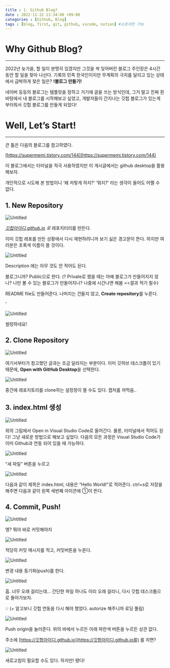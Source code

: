 ```yaml
---
title : 1. Github Blog?
date : 2022-11-22 21:34:00 +09:00
categories : [Github, Blog]
tags : [blog, first, git, github, vscode, notion] #소문자만 가능
---
```


# Why Github Blog?

---

2022년 늦가을, 할 일이 분명히 있겠지만 그것을 싹 잊어버린 블로그 주인장은 4시간 동안 할 일을 찾아 나선다. 기록의 민족 한국인이지만 무계획의 극치를 달리고 있는 상태에서 급박하게 찾은 일은? **!블로그 만들기!**

네이버 등등의 블로그는 템플릿을 정하고 거기에 글을 쓰는 방식인데, 그거 말고 진짜 흰 바탕에서 내 블로그를 시작해보고 싶었고, 개발자들이 간지나는 깃헙 블로그가 있는게 부러워서 깃헙 블로그를 만들게 되었다!

# Well, Let’s Start!

---

큰 틀은 다음의 블로그를 참고하였다.

[https://supermemi.tistory.com/144](https://supermemi.tistory.com/144)

이 블로그에서는 터미널을 적극 사용하였지만 이 게시글에서는 github desktop을 활용해보자.

개인적으로 시도해 본 방법이니 ‘왜 저렇게 하지?’ ‘뭐지?’ 라는 생각이 들어도 어쩔 수 없다.

## 1. New Repository

![Untitled](assets/2022-11-22-Github-Blog/Untitled.png)

*[깃헙아이디.github.io](http://깃헙아이디.github.io) 로* 레포지터리를 만든다.

이미 깃헙 레포를 만든 상황에서 다시 재현하려니까 보기 싫은 경고문이 뜬다. 하지만 여러분은 초록색 이름이 뜰 것이다.

![Untitled](assets/2022-11-22-Github-Blog\Untitled%201.png)

Description 에는 아무 것도 안 적어도 된다.

블로그니까? Public으로 한다. (? Private로 했을 때는 아예 블로그가 만들어지지 않나? 나만 볼 수 있는 블로그가 만들어지나? 나중에 시간나면 해봄 <<결과 적기 필수)

README file도 만들어준다. 나머지는 건들지 않고, **Create repository**를 누른다.

‘

![Untitled](assets/2022-11-22-Github-Blog/Untitled%202.png)

썰렁하네요!

## 2. Clone Repository

![Untitled](assets/2022-11-22-Github-Blog/Untitled%203.png)

여기서부터가 참고했던 글과는 조금 달라지는 부분이다. 이미 깃허브 데스크톱이 있기 때문에, **Open with GitHub Desktop**을 선택한다. 

![Untitled](assets/2022-11-22-Github-Blog/Untitled%204.png)

중간에 레포지토리를 clone하는 설정창이 뜰 수도 있다. 캡처를 까먹음..

## 3. index.html 생성

![Untitled](assets/2022-11-22-Github-Blog/Untitled%204.png)

위의 그림에서 Open in Visual Studio Code로 들어간다. 물론, 터미널에서 적어도 된다! 그냥 새로운 방법으로 해보고 싶었다. 다음의 모든 과정은 Visual Studio Code가 이미 Github과 연동 되어 있을 때 가능하다.

![Untitled](assets/2022-11-22-Github-Blog/Untitled%205.png)

“새 파일” 버튼을 누르고

![Untitled](assets/2022-11-22-Github-Blog/Untitled%206.png)

다음과 같이 제목은 index.html, 내용은 “Hello World!”로 적어준다. ctrl+s로 저장을 해주면 다음과 같이 왼쪽 세번째 아이콘에 ①이 뜬다.

## 4. Commit, Push!

![Untitled](assets/2022-11-22-Github-Blog/Untitled%207.png)

엥? 뭐야 바로 커밋해야지

![Untitled](assets/2022-11-22-Github-Blog/Untitled%208.png)

적당히 커밋 메시지를 적고, 커밋버튼을 누른다.

![Untitled](assets/2022-11-22-Github-Blog/Untitled%209.png)

변경 내용 동기화(push)를 한다. 

![Untitled](assets/2022-11-22-Github-Blog/Untitled%2010.png)

흠. 너무 오래 걸리는데… 간단한 파일 하나도 이리 오래 걸리니, 다시 깃헙 데스크톱으로 돌아가보자.

<aside>
💡 (+ 알고보니 깃헙 연동을 다시 해야 했었다. autorize 해주니까 로딩 풀림)

</aside>

![Untitled](assets/2022-11-22-Github-Blog/Untitled%2011.png)

Push origin을 눌러준다. 위의 바에서 누르든 아래 파란색 버튼을 누르든 상관 없다.

주소에 [https://깃헙아이디.github.io](https://깃헙아이디.github.io를) 를 치면?

![Untitled](assets/2022-11-22-Github-Blog/Untitled%2012.png)

새로고침이 필요할 수도 있다. 하지만! 됐다!